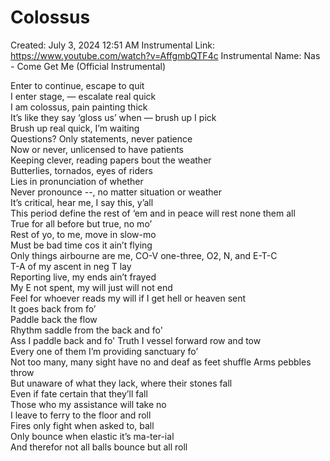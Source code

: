# Colossus

Created: July 3, 2024 12:51 AM
Instrumental Link: https://www.youtube.com/watch?v=AffgmbQTF4c
Instrumental Name: Nas - Come Get Me (Official Instrumental)

Enter to continue, escape to quit  
I enter stage, — escalate real quick  
I am colossus, pain painting thick  
It’s like they say ‘gloss us’ when — brush up I pick  
Brush up real quick, I’m waiting  
Questions? Only statements, never patience  
Now or never, unlicensed to have patients  
Keeping clever, reading papers bout the weather  
Butterlies, tornados, eyes of riders  
Lies in pronunciation of whether  
Never pronounce --, no matter situation or weather  
It’s critical, hear me, I say this, y’all  
This period define the rest of ‘em and in peace will rest none them all    
True for all before but true, no mo’  
Rest of yo, to me, move in slow-mo  
Must be bad time cos it ain’t flying  
Only things airbourne are me, CO-V one-three, O2, N, and E-T-C  
T-A of my ascent in neg T lay  
Reporting live, my ends ain’t frayed  
My E not spent, my will just will not end  
Feel for whoever reads my will if I get hell or heaven sent  
It goes back from fo’  
Paddle back the flow  
Rhythm saddle from the back and fo'  
Ass I paddle back and fo'
Truth I vessel forward row and tow  
Every one of them I’m providing sanctuary fo’  
Not too many, many sight have no and deaf as feet shuffle 
Arms pebbles throw  
But unaware of what they lack, where their stones fall  
Even if fate certain that they’ll fall  
Those who my assistance will take no  
I leave to ferry to the floor and roll  
Fires only fight when asked to, ball  
Only bounce when elastic it’s ma-ter-ial  
And therefor not all balls bounce but all roll